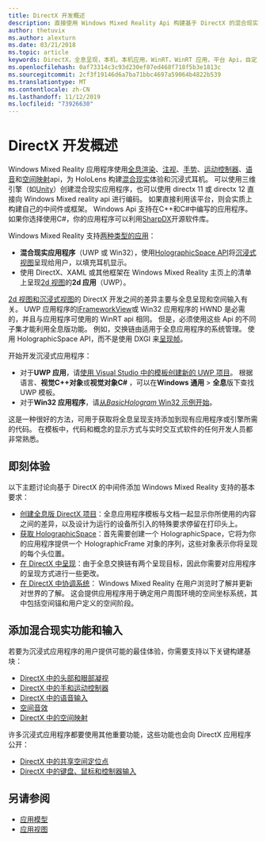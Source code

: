 ```yaml
---
title: DirectX 开发概述
description: 直接使用 Windows Mixed Reality Api 构建基于 DirectX 的混合现实引擎。
author: thetuvix
ms.author: alexturn
ms.date: 03/21/2018
ms.topic: article
keywords: DirectX，全息呈现，本机，本机应用，WinRT，WinRT 应用，平台 Api，自定义引擎，中间件
ms.openlocfilehash: 0af73314c3c93d230ef87ed468f718f5b3e1813c
ms.sourcegitcommit: 2cf3f19146d6a7ba71bbc4697a59064b4822b539
ms.translationtype: MT
ms.contentlocale: zh-CN
ms.lasthandoff: 11/12/2019
ms.locfileid: "73926630"
---
```

# <a name="directx-development-overview"></a>DirectX 开发概述


Windows Mixed Reality 应用程序使用[全息渲染](rendering.md)、[注视](gaze-and-commit.md)、[手势](gaze-and-commit.md#composite-gestures)、[运动控制器](motion-controllers.md)、[语音](voice-input.md)和[空间映射](spatial-mapping.md)api，为 HoloLens 构建[混合现实](mixed-reality.md)体验和沉浸式耳机。 可以使用三维引擎（如[Unity](unity-development-overview.md)）创建混合现实应用程序，也可以使用 directx 11 或 directx 12 直接向 Windows Mixed reality api 进行编码。 如果直接利用该平台，则会实质上构建自己的中间件或框架。 Windows Api 支持在C++和C#中编写的应用程序。 如果你选择使用C#，你的应用程序可以利用[SharpDX](https://sharpdx.org/)开源软件库。


Windows Mixed Reality 支持[两种类型的应用](app-views.md)：
* **混合现实应用程序**（UWP 或 Win32），使用[HolographicSpace API](getting-a-holographicspace.md)将[沉浸式视图](app-views.md)呈现给用户，以填充耳机显示。
* 使用 DirectX、XAML 或其他框架在 Windows Mixed Reality 主页上的清单上呈现[2d 视图](app-views.md#2d-views)的**2d 应用**（UWP）。


[2d 视图和沉浸式视图](app-views.md)的 DirectX 开发之间的差异主要与全息呈现和空间输入有关。 UWP 应用程序的[IFrameworkView](https://msdn.microsoft.com/library/windows/apps/windows.applicationmodel.core.iframeworkview.aspx)或 Win32 应用程序的 HWND 是必需的，并且与应用程序可使用的 WinRT api 相同。 但是，必须使用这些 Api 的不同子集才能利用全息版功能。 例如，交换链由适用于全息应用程序的系统管理。 使用 HolographicSpace API，而不是使用 DXGI 来[呈现帧](rendering-in-directx.md)。

开始开发沉浸式应用程序：
* 对于**UWP 应用**，请[使用 Visual Studio 中的模板创建新的 UWP 项目](creating-a-holographic-directx-project.md)。 根据语言、**视觉C++对象**或**视觉对象C#** ，可以在**Windows 通用** > **全息**版下查找 UWP 模板。
* 对于**Win32 应用程序**，请[从*BasicHologram* Win32 示例开始](creating-a-holographic-directx-project.md#creating-a-win32-project)。

这是一种很好的方法，可用于获取将全息呈现支持添加到现有应用程序或引擎所需的代码。 在模板中，代码和概念的显示方式与实时交互式软件的任何开发人员都非常熟悉。


## <a name="getting-started"></a>即刻体验

以下主题讨论向基于 DirectX 的中间件添加 Windows Mixed Reality 支持的基本要求：

* [创建全息版 DirectX 项目](creating-a-holographic-directx-project.md)：全息应用程序模板与文档一起显示你所使用的内容之间的差异，以及设计为运行的设备所引入的特殊要求停留在打印头上。
* [获取 HolographicSpace](getting-a-holographicspace.md)：首先需要创建一个 HolographicSpace，它将为你的应用程序提供一个 HolographicFrame 对象的序列，这些对象表示你将呈现的每个头位置。
* [在 DirectX 中呈现](rendering-in-directx.md)：由于全息交换链有两个呈现目标，因此你需要对应用程序的呈现方式进行一些更改。
* [在 DirectX 中协调系统](coordinate-systems-in-directx.md)： Windows Mixed Reality 在用户浏览时了解并更新对世界的了解。 这会提供应用程序用于确定用户周围环境的空间坐标系统，其中包括空间锚和用户定义的空间阶段。

## <a name="adding-mixed-reality-capabilities-and-inputs"></a>添加混合现实功能和输入

若要为沉浸式应用程序的用户提供可能的最佳体验，你需要支持以下关键构建基块：

* [DirectX 中的头部和眼部凝视](gaze-in-directx.md)
* [DirectX 中的手和运动控制器](hands-and-motion-controllers-in-directx.md)
* [DirectX 中的语音输入](voice-input-in-directx.md)
* [空间音效](https://docs.microsoft.com/windows/win32/coreaudio/spatial-sound)
* [DirectX 中的空间映射](spatial-mapping-in-directx.md)


许多沉浸式应用程序都要使用其他重要功能，这些功能也会向 DirectX 应用程序公开：

* [DirectX 中的共享空间定位点](shared-spatial-anchors-in-directx.md)
* [DirectX 中的键盘、鼠标和控制器输入](keyboard,-mouse,-and-controller-input-in-directx.md)

## <a name="see-also"></a>另请参阅
* [应用模型](app-model.md)
* [应用视图](app-views.md)
